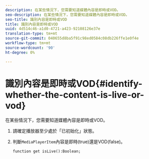 ```yaml
---
description: 在某些情況下，您需要知道媒體內容是即時或VOD。
seo-description: 在某些情況下，您需要知道媒體內容是即時或VOD。
seo-title: 識別內容是即時或VOD
title: 識別內容是即時或VOD
uuid: 4d514c46-a1d0-4721-a423-92108126e37e
translation-type: tm+mt
source-git-commit: 040655d8ba5f91c98ed0584c08db226ffe1e0f4e
workflow-type: tm+mt
source-wordcount: '90'
ht-degree: 0%

---
```



# 識別內容是即時或VOD{#identify-whether-the-content-is-live-or-vod}

在某些情況下，您需要知道媒體內容是即時或VOD。

1. 請確定播放器至少處於「已初始化」狀態。
1. 判斷`MediaPlayerItem`內容是即時(true)還是VOD(false)。

   ```
   function get isLive():Boolean;
   ```

